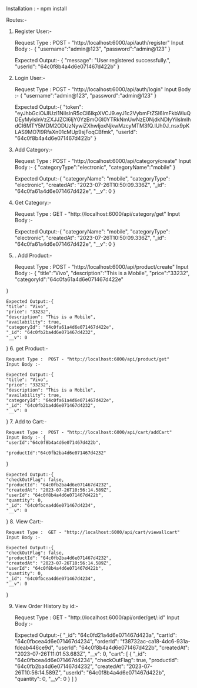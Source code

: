 Installation : -  npm install

Routes:- 


1. Register User:- 

    Request Type :  POST - "http://localhost:6000/api/auth/register" 
    Input Body :- {
        "username":"admin@123",
        "password":"admin@123" 
    } 

    Expected Output:- {
        "message": "User registered successfully.",
        "userId": "64c0f8b4a4d6e071467d422b"
        }

2. Login User:- 

    Request Type :  POST - "http://localhost:6000/api/auth/login" 
    Input Body :- {
        "username":"admin@123",
        "password":"admin@123" 
    } 

    Expected Output:-{
    "token": "eyJhbGciOiJIUzI1NiIsInR5cCI6IkpXVCJ9.eyJ1c2VybmFtZSI6ImFkbWluQDEyMyIsInVzZXJJZCI6IjY0YzBmOGI0YTRkNmUwNzE0NjdkNDIyYiIsImlhdCI6MTY5MDM2ODUzNywiZXhwIjoxNjkwMzcyMTM3fQ.IUh0J_nsx9pKLAS9MO7l9RfaXn01cMUp9sjFoqCBfmk",
    "userId": "64c0f8b4a4d6e071467d422b"
}


3. Add Category:- 

    Request Type :  POST - "http://localhost:6000/api/category/create" 
    Input Body :- {
    "categoryType":"electronic",
    "categoryName":"mobile"
}

    Expected Output:-{
    "categoryName": "mobile",
    "categoryType": "electronic",
    "createdAt": "2023-07-26T10:50:09.336Z",
    "_id": "64c0fa61a4d6e071467d422e",
    "__v": 0
}

4. Get Category:- 

    Request Type :  GET - "http://localhost:6000/api/category/get" 
    Input Body :- 

    Expected Output:-{
    "categoryName": "mobile",
    "categoryType": "electronic",
    "createdAt": "2023-07-26T10:50:09.336Z",
    "_id": "64c0fa61a4d6e071467d422e",
    "__v": 0
}
5. . Add Product:- 

    Request Type :  POST - "http://localhost:6000/api/product/create" 
    Input Body :- {
    "title":"Vivo",
    "description":"This is a Mobile",
    "price":"33232",
    "categoryId":"64c0fa61a4d6e071467d422e"
    
}

    Expected Output:-{
    "title": "Vivo",
    "price": "33232",
    "description": "This is a Mobile",
    "availability": true,
    "categoryId": "64c0fa61a4d6e071467d422e",
    "_id": "64c0fb2ba4d6e071467d4232",
    "__v": 0
}
6. get Product:- 

    Request Type :  POST - "http://localhost:6000/api/product/get" 
    Input Body :- 

    Expected Output:-{
    "title": "Vivo",
    "price": "33232",
    "description": "This is a Mobile",
    "availability": true,
    "categoryId": "64c0fa61a4d6e071467d422e",
    "_id": "64c0fb2ba4d6e071467d4232",
    "__v": 0
}
7. Add to Cart:- 

    Request Type :  POST - "http://localhost:6000/api/cart/addCart" 
    Input Body :- {
    "userId":"64c0f8b4a4d6e071467d422b",

    "productId":"64c0fb2ba4d6e071467d4232"
}

    Expected Output:-{
    "checkOutFlag": false,
    "productId": "64c0fb2ba4d6e071467d4232",
    "createdAt": "2023-07-26T10:56:14.589Z",
    "userId": "64c0f8b4a4d6e071467d422b",
    "quantity": 0,
    "_id": "64c0fbcea4d6e071467d4234",
    "__v": 0
}
8. View Cart:- 

    Request Type :  GET - "http://localhost:6000/api/cart/viewallcart" 
    Input Body :- 

    Expected Output:-{
    "checkOutFlag": false,
    "productId": "64c0fb2ba4d6e071467d4232",
    "createdAt": "2023-07-26T10:56:14.589Z",
    "userId": "64c0f8b4a4d6e071467d422b",
    "quantity": 0,
    "_id": "64c0fbcea4d6e071467d4234",
    "__v": 0
}

9. View Order History by id:- 

    Request Type :  GET - "http://localhost:6000/api/order/get/:id" 
    Input Body :- 

    Expected Output:-{
    "_id": "64c0fd21a4d6e071467d423a",
    "cartId": "64c0fbcea4d6e071467d4234",
    "orderId": "f38732ac-ca18-4dc6-931a-fdeab446ce9d",
    "userId": "64c0f8b4a4d6e071467d422b",
    "createdAt": "2023-07-26T11:01:53.683Z",
    "__v": 0,
    "cart": [
        {
            "_id": "64c0fbcea4d6e071467d4234",
            "checkOutFlag": true,
            "productId": "64c0fb2ba4d6e071467d4232",
            "createdAt": "2023-07-26T10:56:14.589Z",
            "userId": "64c0f8b4a4d6e071467d422b",
            "quantity": 0,
            "__v": 0
        }
    ]
}
